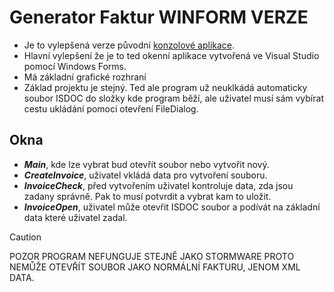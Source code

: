 # Generator Faktur WINFORM VERZE
* Je to vylepšená verze původní [konzolové aplikace]([https://pages.github.com/](https://github.com/LeonidCharikov/Generator_Faktur)).
* Hlavní vylepšení že je to ted okenní aplikace vytvořená ve Visual Studio pomocí Windows Forms.
* Má základní grafické rozhraní
* Základ projektu je stejný. Ted ale program už neuklkádá automaticky soubor ISDOC do složky kde program běží, ale uživatel musí sám vybírat cestu ukládání pomocí otevření FileDialog.

## Okna
* ***Main***, kde lze vybrat bud otevřít soubor nebo vytvořit nový.
* ***CreateInvoice***, uživatel vkládá data pro vytvoření souboru.
* ***InvoiceCheck***, před vytvořením uživatel kontroluje data, zda jsou zadany správně. Pak to musí potvrdit a vybrat kam to uložit.
* ***InvoiceOpen***, uživatel může otevřit ISDOC soubor a podívát na základní data které uživatel zadal.


> [!CAUTION]
> POZOR PROGRAM NEFUNGUJE STEJNĚ JAKO STORMWARE PROTO NEMŮŽE OTEVŘÍT SOUBOR JAKO NORMÁLNÍ FAKTURU, JENOM XML DATA.




